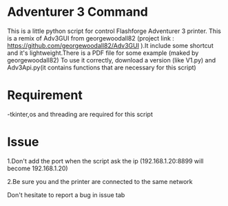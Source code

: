 # Adventurer 3 Command
This is a little python script for control Flashforge Adventurer 3 printer. This is a remix of Adv3GUI from georgewoodall82 (project link : https://github.com/georgewoodall82/Adv3GUI ).It include some shortcut and it's lightweight.There is a PDF file for some example (maked by georgewoodall82)
To use it correctly, download a version (like V1.py) and Adv3Api.py(it contains functions that are necessary for this script)

# Requirement
-tkinter,os and threading are required for this script

# Issue
1.Don't add the port when the script ask the ip (192.168.1.20:8899 will become 192.168.1.20)

2.Be sure you and the printer are connected to the same network

Don't hesitate to report a bug in issue tab